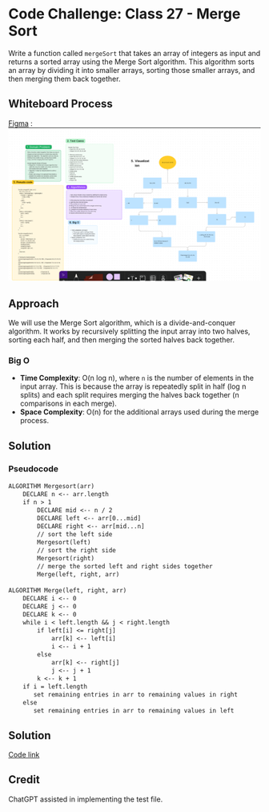 # Code Challenge: Class 27 - Merge Sort

Write a function called `mergeSort` that takes an array of integers as input and returns a sorted array using the Merge Sort algorithm. This algorithm sorts an array by dividing it into smaller arrays, sorting those smaller arrays, and then merging them back together.

## Whiteboard Process

[Figma](https://www.figma.com/board/r5RpEUDbNXpZk1AnIXhGWO/merge-sort-Code-Challenge%3A-Class-27?node-id=0-1&t=ELAb7to3nImjxeMK-0) : ![alt text](image.png)

## Approach

We will use the Merge Sort algorithm, which is a divide-and-conquer algorithm. It works by recursively splitting the input array into two halves, sorting each half, and then merging the sorted halves back together.

### Big O

- **Time Complexity**: O(n log n), where `n` is the number of elements in the input array. This is because the array is repeatedly split in half (log n splits) and each split requires merging the halves back together (n comparisons in each merge).
- **Space Complexity**: O(n) for the additional arrays used during the merge process.

## Solution

### Pseudocode
```plaintext
ALGORITHM Mergesort(arr)
    DECLARE n <-- arr.length
    if n > 1
        DECLARE mid <-- n / 2
        DECLARE left <-- arr[0...mid]
        DECLARE right <-- arr[mid...n]
        // sort the left side
        Mergesort(left)
        // sort the right side
        Mergesort(right)
        // merge the sorted left and right sides together
        Merge(left, right, arr)

ALGORITHM Merge(left, right, arr)
    DECLARE i <-- 0
    DECLARE j <-- 0
    DECLARE k <-- 0
    while i < left.length && j < right.length
        if left[i] <= right[j]
            arr[k] <-- left[i]
            i <-- i + 1
        else
            arr[k] <-- right[j]
            j <-- j + 1
        k <-- k + 1
    if i = left.length
       set remaining entries in arr to remaining values in right
    else
       set remaining entries in arr to remaining values in left
```

## Solution
[Code link](./merge.js)

## Credit
ChatGPT assisted in implementing the test file.
